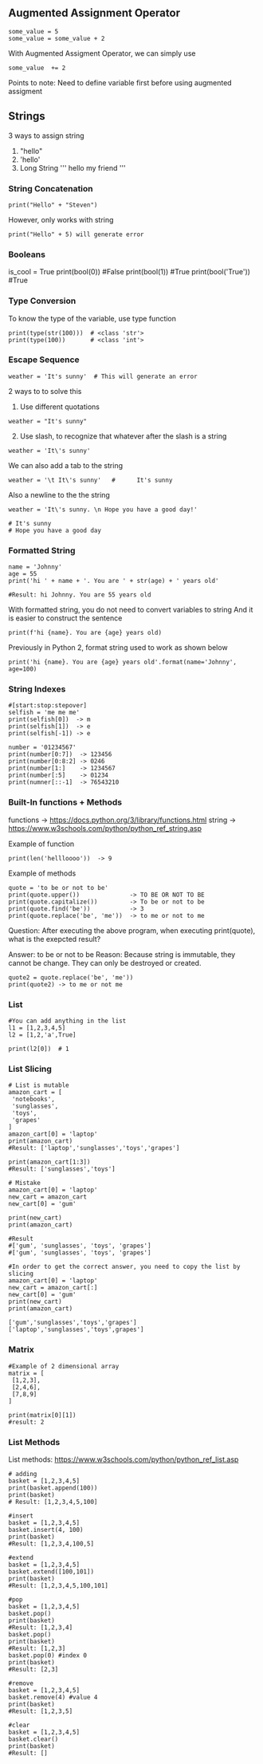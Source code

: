 ## Augmented Assignment Operator
```
some_value = 5
some_value = some_value + 2
```

With Augmented Assigment Operator, we can simply use
```
some_value  += 2
```
Points to note: Need to define variable first before using augmented assigment

## Strings

3 ways to assign string

1. "hello"
2. 'hello'
3. Long String
'''
hello
my
friend
'''

### String Concatenation
```
print("Hello" + "Steven")
```

However, only works with string
```
print("Hello" + 5) will generate error
```

### Booleans
is_cool = True
print(bool(0))      #False
print(bool(1))      #True
print(bool('True')) #True



### Type Conversion
To know the type of the variable, use type function
```
print(type(str(100)))  # <class 'str'>
print(type(100))       # <class 'int'>
```

### Escape Sequence
```
weather = 'It's sunny'  # This will generate an error 
```
2 ways to to solve this

1. Use different quotations
```
weather = "It's sunny" 
```

2. Use slash, to recognize that whatever after the slash is a string
```
weather = 'It\'s sunny'
```
We can also add a tab to the string
```
weather = '\t It\'s sunny'   #      It's sunny
```
Also a newline to the the string
```
weather = 'It\'s sunny. \n Hope you have a good day!'
 
# It's sunny
# Hope you have a good day
```

### Formatted String
```
name = 'Johnny'
age = 55
print('hi ' + name + '. You are ' + str(age) + ' years old'

#Result: hi Johnny. You are 55 years old
```

With formatted string, you do not need to convert variables to string
And it is easier to construct the sentence
```
print(f'hi {name}. You are {age} years old)
```
Previously in Python 2, format string used to work as shown below
```
print('hi {name}. You are {age} years old'.format(name='Johnny', age=100)
```
### String Indexes
```
#[start:stop:stepover]
selfish = 'me me me'
print(selfish[0])  -> m
print(selfish[1])  -> e
print(selfish[-1]) -> e

number = '01234567'
print(number[0:7])  -> 123456
print(number[0:8:2] -> 0246
print(number[1:]    -> 1234567
print(number[:5]    -> 01234
print(numner[::-1]  -> 76543210
```
### Built-In functions + Methods
functions ->  https://docs.python.org/3/library/functions.html
string    ->  https://www.w3schools.com/python/python_ref_string.asp

Example of function
```
print(len('hellloooo'))  -> 9
```
Example of methods
```
quote = 'to be or not to be'
print(quote.upper())              -> TO BE OR NOT TO BE
print(quote.capitalize())         -> To be or not to be
print(quote.find('be'))           -> 3
print(quote.replace('be', 'me'))  -> to me or not to me
```

Question: After executing the above program, when executing print(quote), what is the exepcted result?

Answer: to be or not to be
Reason: Because string is immutable, they cannot be change. They can only be destroyed or created.
```
quote2 = quote.replace('be', 'me')) 
print(quote2) -> to me or not me
```

### List
```
#You can add anything in the list
l1 = [1,2,3,4,5]
l2 = [1,2,'a',True]

print(l2[0])  # 1
```

### List Slicing
```
# List is mutable
amazon_cart = [
 'notebooks',
 'sunglasses',
 'toys',
 'grapes'
]
amazon_cart[0] = 'laptop'
print(amazon_cart)
#Result: ['laptop','sunglasses','toys','grapes']

print(amazon_cart[1:3])
#Result: ['sunglasses','toys']

# Mistake
amazon_cart[0] = 'laptop'
new_cart = amazon_cart
new_cart[0] = 'gum'

print(new_cart) 
print(amazon_cart)

#Result
#['gum', 'sunglasses', 'toys', 'grapes']
#['gum', 'sunglasses', 'toys', 'grapes']

#In order to get the correct answer, you need to copy the list by slicing
amazon_cart[0] = 'laptop'
new_cart = amazon_cart[:]
new_cart[0] = 'gum'
print(new_cart)
print(amazon_cart)

['gum','sunglasses','toys','grapes']
['laptop','sunglasses','toys',grapes']
```

### Matrix
```
#Example of 2 dimensional array
matrix = [
 [1,2,3],
 [2,4,6],
 [7,8,9]
]

print(matrix[0][1])
#result: 2
```

### List Methods
List methods: https://www.w3schools.com/python/python_ref_list.asp
```
# adding
basket = [1,2,3,4,5]
print(basket.append(100))
print(basket)
# Result: [1,2,3,4,5,100]

#insert
basket = [1,2,3,4,5]
basket.insert(4, 100)
print(basket)
#Result: [1,2,3,4,100,5]

#extend
basket = [1,2,3,4,5]
basket.extend([100,101])
print(basket)
#Result: [1,2,3,4,5,100,101]

#pop
basket = [1,2,3,4,5]
basket.pop()
print(basket)
#Result: [1,2,3,4]
basket.pop()
print(basket)
#Result: [1,2,3]
basket.pop(0) #index 0
print(basket)
#Result: [2,3]

#remove
basket = [1,2,3,4,5]
basket.remove(4) #value 4
print(basket)
#Result: [1,2,3,5]

#clear
basket = [1,2,3,4,5]
basket.clear()
print(basket)
#Result: []
```

